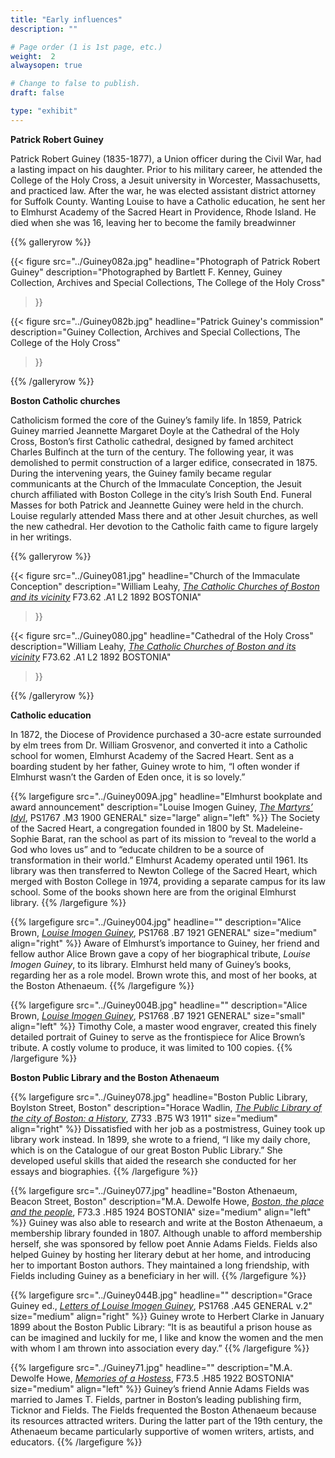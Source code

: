 ```yaml
---
title: "Early influences"
description: ""

# Page order (1 is 1st page, etc.)
weight:  2
alwaysopen: true

# Change to false to publish.
draft: false

type: "exhibit"
---
```

__Patrick Robert Guiney__

Patrick Robert Guiney (1835-1877), a Union officer during the Civil War, had a lasting impact on his daughter. Prior to his military career, he attended the College of the Holy Cross, a Jesuit university in Worcester, Massachusetts, and practiced law. After the war, he was elected assistant district attorney for Suffolk County. Wanting Louise to have a Catholic education, he sent her to Elmhurst Academy of the Sacred Heart in Providence, Rhode Island. He died when she was 16, leaving her to become the family breadwinner

{{% galleryrow %}}

{{< figure src="../Guiney082a.jpg"
           headline="Photograph of Patrick Robert Guiney"
           description="Photographed by Bartlett F. Kenney, Guiney Collection, Archives and Special Collections, The College of the Holy Cross"
>}}

{{< figure src="../Guiney082b.jpg"
           headline="Patrick Guiney's commission"
           description="Guiney Collection, Archives and Special Collections, The College of the Holy Cross"
>}}

{{% /galleryrow %}}

__Boston Catholic churches__

Catholicism formed the core of the Guiney’s family life. In 1859, Patrick Guiney married Jeannette Margaret Doyle at the Cathedral of the Holy Cross, Boston’s first Catholic cathedral, designed by famed architect Charles Bulfinch at the turn of the century. The following year, it was demolished to permit construction of a larger edifice, consecrated in 1875. During the intervening years, the Guiney family became regular communicants at the Church of the Immaculate Conception, the Jesuit church affiliated with Boston College in the city’s Irish South End. Funeral Masses for both Patrick and Jeannette Guiney were held in the church. Louise regularly attended Mass there and at other Jesuit churches, as well the new cathedral. Her devotion to the Catholic faith came to figure largely in her writings.


{{% galleryrow %}}

{{< figure src="../Guiney081.jpg"
           headline="Church of the Immaculate Conception"
           description="William Leahy, *[The Catholic Churches of Boston and its vicinity](https://bc-primo.hosted.exlibrisgroup.com/permalink/f/1jdnfk3/ALMA-BC21320109430001021)* F73.62 .A1 L2 1892 BOSTONIA"
>}}

{{< figure src="../Guiney080.jpg"
           headline="Cathedral of the Holy Cross"
           description="William Leahy, *[The Catholic Churches of Boston and its vicinity](https://bc-primo.hosted.exlibrisgroup.com/permalink/f/1jdnfk3/ALMA-BC21320109430001021)* F73.62 .A1 L2 1892 BOSTONIA"
>}}

{{% /galleryrow %}}

__Catholic education__

In 1872, the Diocese of Providence purchased a 30-acre estate surrounded by elm trees from Dr. William Grosvenor, and converted it into a Catholic school for women, Elmhurst Academy of the Sacred Heart. Sent as a boarding student by her father, Guiney wrote to him, “I often wonder if Elmhurst wasn’t the Garden of Eden once, it is so lovely.”

{{% largefigure src="../Guiney009A.jpg"
                headline="Elmhurst bookplate and award announcement"
                description="Louise Imogen Guiney, *[The Martyrs’ Idyl](https://bc-primo.hosted.exlibrisgroup.com/permalink/f/1jdnfk3/ALMA-BC21363191360001021)*, PS1767 .M3 1900 GENERAL"
                size="large"
                align="left" %}}
The Society of the Sacred Heart, a congregation founded in 1800 by St. Madeleine-Sophie Barat, ran the school as part of its mission to “reveal to the world a God who loves us” and to “educate children to be a source of transformation in their world.” Elmhurst Academy operated until 1961. Its library was then transferred to Newton College of the Sacred Heart, which merged with Boston College in 1974, providing a separate campus for its law school. Some of the books shown here are from the original Elmhurst library.
{{% /largefigure %}}

{{% largefigure src="../Guiney004.jpg"
                headline=""
                description="Alice Brown, *[Louise Imogen Guiney](https://bc-primo.hosted.exlibrisgroup.com/permalink/f/1jdnfk3/ALMA-BC21363172510001021)*, PS1768 .B7 1921 GENERAL"
                size="medium"
                align="right" %}}
Aware of Elmhurst’s importance to Guiney, her friend and fellow author Alice Brown gave a copy of her biographical tribute, *Louise Imogen Guiney*, to its library. Elmhurst held many of Guiney’s books, regarding her as a role model. Brown wrote this, and most of her books, at the Boston Athenaeum.
{{% /largefigure %}}

{{% largefigure src="../Guiney004B.jpg"
                headline=""
                description="Alice Brown, *[Louise Imogen Guiney](https://bc-primo.hosted.exlibrisgroup.com/permalink/f/1jdnfk3/ALMA-BC21363172510001021)*, PS1768 .B7 1921 GENERAL"
                size="small"
                align="left" %}}
Timothy Cole, a master wood engraver, created this finely detailed portrait of Guiney to serve as the frontispiece for Alice Brown’s tribute. A costly volume to produce, it was limited to 100 copies.
{{% /largefigure %}}

__Boston Public Library and the Boston Athenaeum__


{{% largefigure src="../Guiney078.jpg"
                headline="Boston Public Library, Boylston Street, Boston"
                description="Horace Wadlin, *[The Public Library of the city of Boston: a History](https://bc-primo.hosted.exlibrisgroup.com/permalink/f/1jdnfk3/ALMA-BC21325423360001021)*, Z733 .B75 W3 1911"
                size="medium"
                align="right" %}}
Dissatisfied with her job as a postmistress, Guiney took up library work instead. In 1899, she wrote to a friend, “I like my daily chore, which is on the Catalogue of our great Boston Public Library.” She developed useful skills that aided the research she conducted for her essays and biographies.
{{% /largefigure %}}

{{% largefigure src="../Guiney077.jpg"
                headline="Boston Athenaeum, Beacon Street, Boston"
                description="M.A. Dewolfe Howe, *[Boston, the place and the people](https://bc-primo.hosted.exlibrisgroup.com/permalink/f/1jdnfk3/ALMA-BC21312663490001021)*, F73.3 .H85 1924 BOSTONIA"
                size="medium"
                align="left" %}}
Guiney was also able to research and write at the Boston Athenaeum, a membership library founded in 1807. Although unable to afford membership herself, she was sponsored by fellow poet Annie Adams Fields. Fields also helped Guiney by hosting her literary debut at her home, and introducing her to important Boston authors. They maintained a long friendship, with Fields including Guiney as a beneficiary in her will.
{{% /largefigure %}}

{{% largefigure src="../Guiney044B.jpg"
                headline=""
                description="Grace Guiney ed., *[Letters of Louise Imogen Guiney](https://bc-primo.hosted.exlibrisgroup.com/permalink/f/1jdnfk3/ALMA-BC21363157620001021)*, PS1768 .A45 GENERAL v.2"
                size="medium"
                align="right" %}}
Guiney wrote to Herbert Clarke in January 1899 about the Boston Public Library: “It is as beautiful a prison house as can be imagined and luckily for me, I like and know the women and the men with whom I am thrown into association every day.”
{{% /largefigure %}}

{{% largefigure src="../Guiney71.jpg"
                headline=""
                description="M.A. Dewolfe Howe, *[Memories of a Hostess](https://bc-primo.hosted.exlibrisgroup.com/permalink/f/1jdnfk3/ALMA-BC21330225630001021)*, F73.5 .H85 1922 BOSTONIA"
                size="medium"
                align="left" %}}
Guiney’s friend Annie Adams Fields was married to James T. Fields, partner in Boston’s leading publishing firm, Ticknor and Fields. The Fields frequented the Boston Athenaeum because its resources attracted writers. During the latter part of the 19th century, the Athenaeum became particularly supportive of women writers, artists, and educators.
{{% /largefigure %}}
